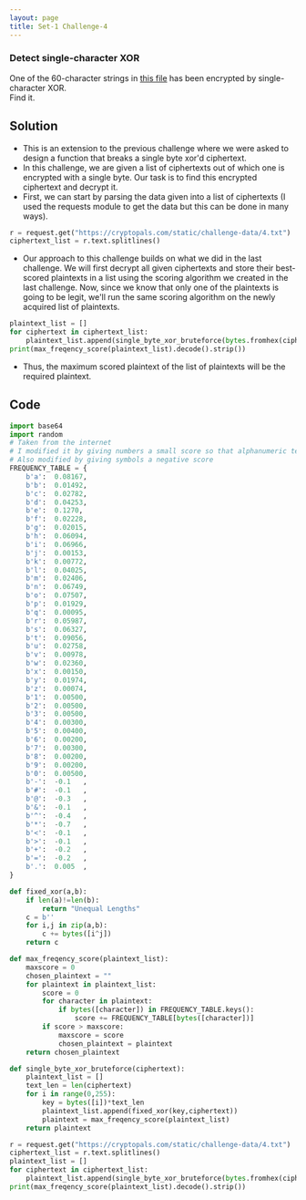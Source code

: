 ```yaml
---
layout: page
title: Set-1 Challenge-4
---
```

### Detect single-character XOR
One of the 60-character strings in [this file](https://cryptopals.com/static/challenge-data/4.txt) has been encrypted by single-character XOR.  
Find it.
## Solution
- This is an extension to the previous challenge where we were asked to design a function that breaks a single byte xor'd ciphertext.
- In this challenge, we are given a list of ciphertexts out of which one is encrypted with a single byte. Our task is to find this encrypted ciphertext and decrypt it.
- First, we can start by parsing the data given into a list of ciphertexts (I used the requests module to get the data but this can be done in many ways).

```python
r = request.get("https://cryptopals.com/static/challenge-data/4.txt")
ciphertext_list = r.text.splitlines()
```

- Our approach to this challenge builds on what we did in the last challenge. We will first decrypt all given ciphertexts and store their best-scored plaintexts in a list using the scoring algorithm we created in the last challenge. Now, since we know that only one of the plaintexts is going to be legit, we'll run the same scoring algorithm on the newly acquired list of plaintexts.

```python
plaintext_list = []
for ciphertext in ciphertext_list:
    plaintext_list.append(single_byte_xor_bruteforce(bytes.fromhex(ciphertext)))
print(max_freqency_score(plaintext_list).decode().strip())
```

- Thus, the maximum scored plaintext of the list of plaintexts will be the required plaintext.

## Code  

```python
import base64
import random
# Taken from the internet
# I modified it by giving numbers a small score so that alphanumeric texts can also contribute
# Also modified by giving symbols a negative score
FREQUENCY_TABLE = {
    b'a':  0.08167,
    b'b':  0.01492,
    b'c':  0.02782,
    b'd':  0.04253,
    b'e':  0.1270,
    b'f':  0.02228,
    b'g':  0.02015,
    b'h':  0.06094,
    b'i':  0.06966,
    b'j':  0.00153,
    b'k':  0.00772,
    b'l':  0.04025,
    b'm':  0.02406,
    b'n':  0.06749,
    b'o':  0.07507,
    b'p':  0.01929,
    b'q':  0.00095,
    b'r':  0.05987,
    b's':  0.06327,
    b't':  0.09056,
    b'u':  0.02758,
    b'v':  0.00978,
    b'w':  0.02360,
    b'x':  0.00150,
    b'y':  0.01974,
    b'z':  0.00074,
    b'1':  0.00500,
    b'2':  0.00500,
    b'3':  0.00500,
    b'4':  0.00300,
    b'5':  0.00400,
    b'6':  0.00200,
    b'7':  0.00300,
    b'8':  0.00200,
    b'9':  0.00200,
    b'0':  0.00500,
    b'-':  -0.1   ,
    b'#':  -0.1   ,
    b'@':  -0.3   ,
    b'&':  -0.1   ,
    b'^':  -0.4   ,
    b'*':  -0.7   ,
    b'<':  -0.1   ,
    b'>':  -0.1   ,
    b'+':  -0.2   ,
    b'=':  -0.2   ,
    b'.':  0.005  ,
}

def fixed_xor(a,b):
    if len(a)!=len(b):
        return "Unequal Lengths"
    c = b''
    for i,j in zip(a,b):
        c += bytes([i^j])
    return c

def max_freqency_score(plaintext_list):
    maxscore = 0
    chosen_plaintext = ""
    for plaintext in plaintext_list:
        score = 0
        for character in plaintext:
            if bytes([character]) in FREQUENCY_TABLE.keys():
                score += FREQUENCY_TABLE[bytes([character])]
        if score > maxscore:
            maxscore = score
            chosen_plaintext = plaintext
    return chosen_plaintext

def single_byte_xor_bruteforce(ciphertext):
    plaintext_list = []
    text_len = len(ciphertext)
    for i in range(0,255):
        key = bytes([i])*text_len
        plaintext_list.append(fixed_xor(key,ciphertext))
        plaintext = max_freqency_score(plaintext_list)
    return plaintext

r = request.get("https://cryptopals.com/static/challenge-data/4.txt")
ciphertext_list = r.text.splitlines()
plaintext_list = []
for ciphertext in ciphertext_list:
    plaintext_list.append(single_byte_xor_bruteforce(bytes.fromhex(ciphertext)))
print(max_freqency_score(plaintext_list).decode().strip())
```
